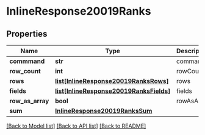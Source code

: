 # InlineResponse20019Ranks

## Properties
Name | Type | Description | Notes
------------ | ------------- | ------------- | -------------
**commmand** | **str** | command | [optional] 
**row_count** | **int** | rowCount | [optional] 
**rows** | [**list[InlineResponse20019RanksRows]**](InlineResponse20019RanksRows.md) | rows | [optional] 
**fields** | [**list[InlineResponse20019RanksFields]**](InlineResponse20019RanksFields.md) | fields | [optional] 
**row_as_array** | **bool** | rowAsArray | [optional] 
**sum** | [**InlineResponse20019RanksSum**](InlineResponse20019RanksSum.md) |  | [optional] 

[[Back to Model list]](../README.md#documentation-for-models) [[Back to API list]](../README.md#documentation-for-api-endpoints) [[Back to README]](../README.md)


